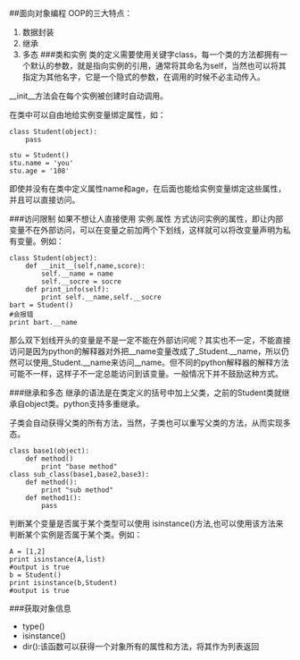 ##面向对象编程
OOP的三大特点：

1. 数据封装
2. 继承
3. 多态
###类和实例
类的定义需要使用关键字class，每一个类的方法都拥有一个默认的参数，就是指向实例的引用，通常将其命名为self，当然也可以将其指定为其他名字，它是一个隐式的参数，在调用的时候不必主动传入。

\_\_init\_\_方法会在每个实例被创建时自动调用。

在类中可以自由地给实例变量绑定属性，如：

	class Student(object):
		pass
	
	stu = Student()
	stu.name = 'you'
	stu.age = '108'
即使并没有在类中定义属性name和age，在后面也能给实例变量绑定这些属性，并且可以直接访问。

###访问限制
如果不想让人直接使用 实例.属性 方式访问实例的属性，即让内部变量不在外部访问，可以在变量之前加两个下划线，这样就可以将改变量声明为私有变量。例如：

	class Student(object):
		def __init__(self,name,score):
			self.__name = name
			self.__socre = socre
		def print_info(self):
			print self.__name,self.__socre
	bart = Student()
	#会报错
	print bart.__name
那么双下划线开头的变量是不是一定不能在外部访问呢？其实也不一定，不能直接访问是因为python的解释器对外把\_\_name变量改成了\_Student.\_\_name，所以仍然可以使用\_Student.\_\_name来访问\_\_name。但不同的python解释器的解释方法可能不一样，这样子不一定总能访问到该变量。一般情况下并不鼓励这种方式。

###继承和多态
继承的语法是在类定义的括号中加上父类，之前的Student类就继承自object类。python支持多重继承。

子类会自动获得父类的所有方法，当然，子类也可以重写父类的方法，从而实现多态。

	class base1(object):
		def method()
			print "base method"
	class sub_class(base1,base2,base3):
		def method():
			print "sub method"
		def method1():
			pass
判断某个变量是否属于某个类型可以使用 isinstance()方法,也可以使用该方法来判断某个实例是否属于某个类。例如：

	A = [1,2]
	print isinstance(A,list)
	#output is true
	b = Student()
	print isinstance(b,Student)
	#output is true
###获取对象信息
- type()
- isinstance()
- dir():该函数可以获得一个对象所有的属性和方法，将其作为列表返回